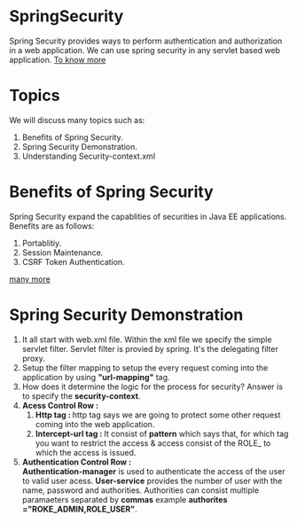 # SpringSecurity
Spring Security provides ways to perform authentication and authorization in a web application. We can use spring security in any servlet based web application.
<a href="https://rprateek11.wixsite.com/prateekraj/single-post/Spring-Security">To know more</a>

# Topics
We will discuss many topics such as:
1. Benefits of Spring Security.
2. Spring Security Demonstration.
3. Understanding Security-context.xml 

# Benefits of Spring Security 
Spring Security expand the capablities of securities in Java EE applications.
Benefits are as follows:
1. Portablitiy.
2. Session Maintenance.
3. CSRF Token Authentication.

<a href="https://rprateek11.wixsite.com/prateekraj/single-post/Spring-Security">many more</a>


# Spring Security Demonstration

1. It all start with web.xml file. Within the xml file we specify the simple servlet filter. Servlet filter is provied by spring. It's the delegating filter proxy.
2. Setup the filter mapping to setup the every request coming into the application by using <b> "url-mapping"</b> tag.
3. How does it determine the logic for the process for security? Answer is to specify the <b>security-context</b>.
4. <b>Acess Control Row :</b> <br>
   1. <b>Http tag : </b> http tag says we are going to protect some other request coming into the web application.<br>
   2. <b>Intercept-url tag : </b> It consist of <b>pattern</b> which says that, for which tag you want to restrict the access & access consist of the ROLE_ to which the access is issued.
5. <b>Authentication Control Row :</b> <br>
    <b>Authentication-manager</b> is used to authenticate the access of the user to valid user acess.
    <b>User-service</b> provides the number of user with the name, password and authorities. Authorities can consist multiple paramaeters separated by <b>commas</b> example <b>authorites ="ROKE_ADMIN,ROLE_USER"</b>.
